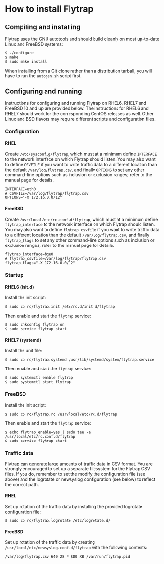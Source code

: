 # How to install Flytrap

## Compiling and installing

Flytrap uses the GNU autotools and should build cleanly on most
up-to-date Linux and FreeBSD systems:

```
$ ./configure
$ make
$ sudo make install
```

When installing from a Git clone rather than a distribution tarball,
you will have to run the `autogen.sh` script first.

## Configuring and running

Instructions for configuring and running Flytrap on RHEL6, RHEL7 and
FreeBSD 10 and up are provided below.  The instructions for RHEL6 and
RHEL7 should work for the corresponding CentOS releases as well.
Other Linux and BSD flavors may require different scripts and
configuration files.

### Configuration

#### RHEL

Create `/etc/sysconfig/flytrap`, which must at a minimum define
`INTERFACE` to the network interface on which Flytrap should listen.
You may also want to define `CSVFILE` if you want to write traffic
data to a different location than the default `/var/log/flytrap.csv`,
and finally `OPTIONS` to set any other command-line options such as
inclusion or exclusion ranges; refer to the manual page for details.

```
INTERFACE=eth0
# CSVFILE=/var/log/flytrap/flytrap.csv
OPTIONS="-X 172.16.0.0/12"
```

#### FreeBSD

Create `/usr/local/etc/rc.conf.d/flytrap`, which must at a minimum
define `flytrap_interface` to the network interface on which Flytrap
should listen.  You may also want to define `flytrap_csvfile` if you
want to write traffic data to a different location than the default
`/var/log/flytrap.csv`, and finally `flytrap_flags` to set any other
command-line options such as inclusion or exclusion ranges; refer to
the manual page for details.

```
flytrap_interface=bge0
# flytrap_csvfile=/var/log/flytrap/flytrap.csv
flytrap_flags="-X 172.16.0.0/12"
```

### Startup

#### RHEL6 (init.d)

Install the init script:

```
$ sudo cp rc/flytrap.init /etc/rc.d/init.d/flytrap
```

Then enable and start the `flytrap` service:

```
$ sudo chkconfig flytrap on
$ sudo service flytrap start
```

#### RHEL7 (systemd)

Install the unit file:

```
$ sudo cp rc/flytrap.systemd /usr/lib/systemd/system/flytrap.service
```

Then enable and start the `flytrap` service:

```
$ sudo systemctl enable flytrap
$ sudo systemctl start flytrap
```

### FreeBSD

Install the init script:

```
$ sudo cp rc/flytrap.rc /usr/local/etc/rc.d/flytrap
```

Then enable and start the `flytrap` service:

```
$ echo flytrap_enable=yes | sudo tee -a /usr/local/etc/rc.conf.d/flytrap
$ sudo service flytrap start
```

### Traffic data

Flytrap can generate large amounts of traffic data in CSV format.  You
are strongly encouraged to set up a separate filesystem for the
Flytrap CSV files.  If you do, remember to set the modify the
configuration file (see above) and the logrotate or newsyslog
configuration (see below) to reflect the correct path.

#### RHEL

Set up rotation of the traffic data by installing the provided
logrotate configuration file:

```
$ sudo cp rc/flytrap.logrotate /etc/logrotate.d/
```

#### FreeBSD

Set up rotation of the traffic data by creating
`/usr/local/etc/newsyslog.conf.d/flytrap` with the following contents:

```
/var/log/flytrap.csv 640 28 * $D0 XB /var/run/flytrap.pid
```
